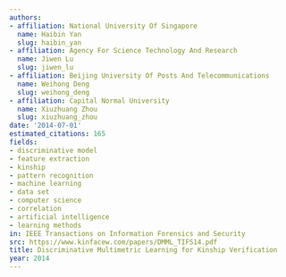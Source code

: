 ```yaml
---
authors:
- affiliation: National University Of Singapore
  name: Haibin Yan
  slug: haibin_yan
- affiliation: Agency For Science Technology And Research
  name: Jiwen Lu
  slug: jiwen_lu
- affiliation: Beijing University Of Posts And Telecommunications
  name: Weihong Deng
  slug: weihong_deng
- affiliation: Capital Normal University
  name: Xiuzhuang Zhou
  slug: xiuzhuang_zhou
date: '2014-07-01'
estimated_citations: 165
fields:
- discriminative model
- feature extraction
- kinship
- pattern recognition
- machine learning
- data set
- computer science
- correlation
- artificial intelligence
- learning methods
in: IEEE Transactions on Information Forensics and Security
src: https://www.kinfacew.com/papers/DMML_TIFS14.pdf
title: Discriminative Multimetric Learning for Kinship Verification
year: 2014
---
```


